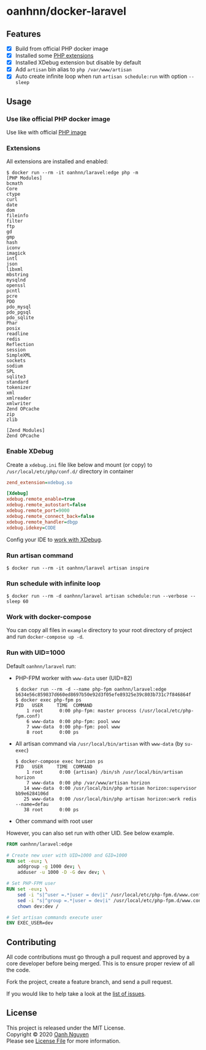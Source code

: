 # oanhnn/docker-laravel

## Features

- [x] Build from official PHP docker image
- [x] Installed some [PHP extensions](#extensions)
- [x] Installed XDebug extension but disable by default
- [x] Add `artisan` bin alias to `php /var/www/artisan`
- [x] Auto create infinite loop when run `artisan schedule:run` with option `--sleep`

## Usage

### Use like official PHP docker image

Use like with official [PHP image](https://hub.docker.com/_/php)

### Extensions

All extensions are installed and enabled:

```shell
$ docker run --rm -it oanhnn/laravel:edge php -m
[PHP Modules]
bcmath
Core
ctype
curl
date
dom
fileinfo
filter
ftp
gd
gmp
hash
iconv
imagick
intl
json
libxml
mbstring
mysqlnd
openssl
pcntl
pcre
PDO
pdo_mysql
pdo_pgsql
pdo_sqlite
Phar
posix
readline
redis
Reflection
session
SimpleXML
sockets
sodium
SPL
sqlite3
standard
tokenizer
xml
xmlreader
xmlwriter
Zend OPcache
zip
zlib

[Zend Modules]
Zend OPcache
```

### Enable XDebug

Create a `xdebug.ini` file like below and mount (or copy) to `/usr/local/etc/php/conf.d/` directory in container

```ini
zend_extension=xdebug.so

[Xdebug]
xdebug.remote_enable=true
xdebug.remote_autostart=false
xdebug.remote_port=9000
xdebug.remote_connect_back=false
xdebug.remote_handler=dbgp
xdebug.idekey=CODE
```

Config your IDE to [work with XDebug](https://devilbox.readthedocs.io/en/latest/intermediate/configure-php-xdebug/linux/vscode.html).

### Run artisan command

```shell
$ docker run --rm -it oanhnn/laravel artisan inspire
```

### Run schedule with infinite loop

```shell
$ docker run --rm -d oanhnn/laravel artisan schedule:run --verbose --sleep 60
```

### Work with docker-compose

You can copy all files in `example` directory to your root directory of project and run `docker-compose up -d`.

### Run with UID=1000

Default `oanhnn/laravel` run:

 - PHP-FPM worker with `www-data` user (UID=82)
   ```shell
   $ docker run --rm -d --name php-fpm oanhnn/laravel:edge
   b634e56c859837d660ed8697b50e92d3f05efe89325e39c803b731c7f846864f
   $ docker exec php-fpm ps
   PID   USER     TIME  COMMAND
       1 root      0:00 php-fpm: master process (/usr/local/etc/php-fpm.conf)
       6 www-data  0:00 php-fpm: pool www
       7 www-data  0:00 php-fpm: pool www
       8 root      0:00 ps
   ```

 - All artisan command via `/usr/local/bin/artisan` with `www-data` (by `su-exec`)
   ```shell
   $ docker-compose exec horizon ps
   PID   USER     TIME  COMMAND
       1 root      0:00 {artisan} /bin/sh /usr/local/bin/artisan horizon
       7 www-data  0:00 php /var/www/artisan horizon
      14 www-data  0:00 /usr/local/bin/php artisan horizon:supervisor bb9e6284106d
      25 www-data  0:00 /usr/local/bin/php artisan horizon:work redis --name=defau
      38 root      0:00 ps
   ```

 - Other command with root user

However, you can also set run with other UID. See below example.

```dockerfile
FROM oanhnn/laravel:edge

# Create new user with UID=1000 and GID=1000
RUN set -eux; \
    addgroup -g 1000 dev; \
    adduser -u 1000 -D -G dev dev; \

# Set PHP-FPM user
RUN set -eux; \
    sed -i "s|^user =.*|user = dev|i" /usr/local/etc/php-fpm.d/www.conf; \
    sed -i "s|^group =.*|user = dev|i" /usr/local/etc/php-fpm.d/www.conf; \
    chown dev:dev /

# Set artisan commands execute user
ENV EXEC_USER=dev
```

## Contributing

All code contributions must go through a pull request and approved by a core developer before being merged. 
This is to ensure proper review of all the code.

Fork the project, create a feature branch, and send a pull request.

If you would like to help take a look at the [list of issues](https://github.com/oanhnn/docker-php/issues).

## License

This project is released under the MIT License.   
Copyright © 2020 [Oanh Nguyen](https://github.com/oanhnn)   
Please see [License File](./LICENSE) for more information.
